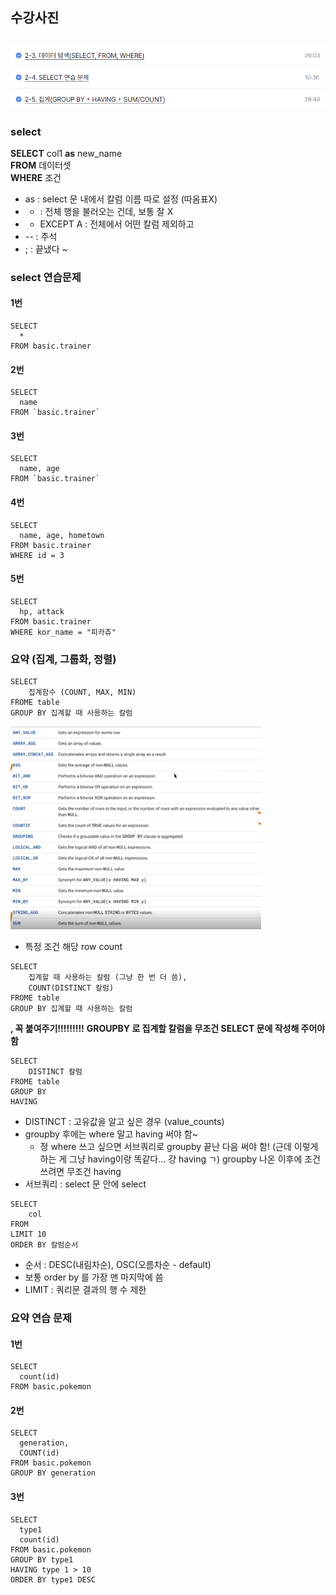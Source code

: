 ## 수강사진
![사진](/images/스크린샷%202025-03-25%20231107.png)
---

### select

**SELECT** col1 **as** new_name  
**FROM** 데이터셋  
**WHERE** 조건  

* as : select 문 내에서 칼럼 이름 따로 설정 (따옴표X)
* * : 전체 행을 불러오는 건데, 보통 잘 X
* * EXCEPT A : 전체에서 어떤 칼럼 제외하고
* -- : 주석 
* ; : 끝냈다 ~  

### select 연습문제
#### 1번
```
SELECT  
  *
FROM basic.trainer
```
#### 2번
```
SELECT  
  name
FROM `basic.trainer`
```
#### 3번
```
SELECT  
  name, age
FROM `basic.trainer`
```
#### 4번
```
SELECT
  name, age, hometown
FROM basic.trainer
WHERE id = 3
```
#### 5번
```
SELECT
  hp, attack
FROM basic.trainer
WHERE kor_name = "피카츄"
```
### 요약 (집계, 그룹화, 정렬) 
```
SELECT
    집계함수 (COUNT, MAX, MIN)
FROME table
GROUP BY 집계할 때 사용하는 칼럼
```
![사진](/images/스크린샷%202025-03-25%20224742.png)
* 특정 조건 해당 row count

```
SELECT
    집계할 때 사용하는 칼럼 (그냥 한 번 더 씀),
    COUNT(DISTINCT 칼럼)
FROME table
GROUP BY 집계할 때 사용하는 칼럼 
```
**, 꼭 붙여주기!!!!!!!!!**
**GROUPBY 로 집계할 칼럼을 무조건 SELECT 문에 작성해 주어야 함**
```
SELECT
    DISTINCT 칼럼
FROME table
GROUP BY 
HAVING
```

* DISTINCT : 고유값을 알고 싶은 경우 (value_counts)
* groupby 후에는 where 말고 having 써야 함~ 
    * 정 where 쓰고 싶으면 서브쿼리로 groupby 끝난 다음 써야 함! (근데 이렇게 하는 게 그냥 having이랑 똑같다... 걍 having ㄱ) groupby 나온 이후에 조건 쓰려면 무조건 having
* 서브쿼리 : select 문 안에 select

```
SELECT
    col
FROM
LIMIT 10
ORDER BY 칼럼순서
```
* 순서 : DESC(내림차순), OSC(오름차순 - default)
* 보통 order by 를 가장 맨 마지막에 씀
* LIMIT : 쿼리문 결과의 행 수 제한 

### 요약 연습 문제
#### 1번
```
SELECT  
  count(id)
FROM basic.pokemon
```
#### 2번
```
SELECT
  generation,
  COUNT(id)
FROM basic.pokemon
GROUP BY generation
```
#### 3번
```
SELECT
  type1
  count(id)
FROM basic.pokemon
GROUP BY type1
HAVING type 1 > 10
ORDER BY type1 DESC
```
